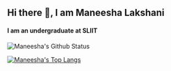 ## Hi there 👋, I am **Maneesha Lakshani**

#### I am an undergraduate at SLIIT
<!-- ![I am a student](https://hotelamstephansplatz.at/wp-content/uploads/2017/10/welcome-e1507551952811.jpg) -->
<!-- ![I am a student](https://i.pinimg.com/originals/de/16/58/de1658b746ed7f0ba04c3208f6fb0361.jpg) -->


![Maneesha's Github Status](https://github-readme-stats.vercel.app/api?username=maneeshalakshani&show_icons=true&theme=radical)

[![Maneesha's Top Langs](https://github-readme-stats.vercel.app/api/top-langs/?username=maneeshalakshani&layout=compact)](https://github.com/maneeshalakshani/github-readme-stats)
